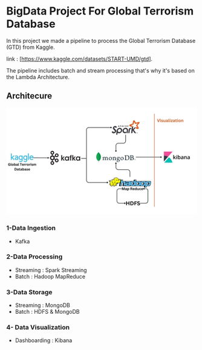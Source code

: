 # BigData Project For Global Terrorism Database

In this project we made a pipeline to process the Global Terrorism Database (GTD) from Kaggle.

link : [https://www.kaggle.com/datasets/START-UMD/gtd].

The pipeline includes batch and stream processing that's why it's based on the Lambda Architecture.

## Architecure

![Alt text](images/architecture.jpg "Architecture")


### 1-Data Ingestion
 - Kafka
 
### 2-Data Processing 
 - Streaming : Spark Streaming
 - Batch : Hadoop MapReduce
 
 
### 3-Data Storage
 - Streaming : MongoDB
 - Batch : HDFS & MongoDB

### 4- Data Visualization
 - Dashboarding : Kibana



